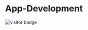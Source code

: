 # App-Development  
![visitor badge](https://visitor-badge.laobi.icu/badge?page_id=shmilon.App-Development&left_text=Profile_Views)
